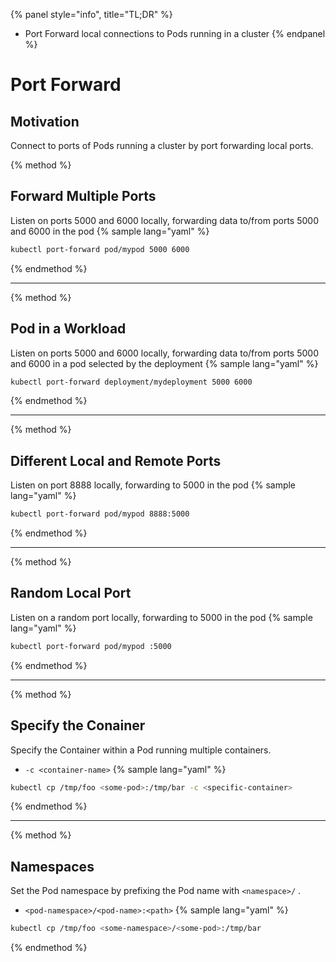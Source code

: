 {% panel style="info", title="TL;DR" %}
- Port Forward local connections to Pods running in a cluster 
{% endpanel %}

# Port Forward

## Motivation

Connect to ports of Pods running a cluster by port forwarding local ports.

{% method %}
## Forward Multiple Ports

Listen on ports 5000 and 6000 locally, forwarding data to/from ports 5000 and 6000 in the pod
{% sample lang="yaml" %}

```bash
kubectl port-forward pod/mypod 5000 6000
```

{% endmethod %}

---

{% method %}
## Pod in a Workload

Listen on ports 5000 and 6000 locally, forwarding data to/from ports 5000 and 6000 in a pod selected by the
deployment
{% sample lang="yaml" %}

```bash
kubectl port-forward deployment/mydeployment 5000 6000
```

{% endmethod %}

---

{% method %}
## Different Local and Remote Ports

Listen on port 8888 locally, forwarding to 5000 in the pod
{% sample lang="yaml" %}

```bash
kubectl port-forward pod/mypod 8888:5000
```

{% endmethod %}

---

{% method %}
## Random Local Port

Listen on a random port locally, forwarding to 5000 in the pod
{% sample lang="yaml" %}

```bash
kubectl port-forward pod/mypod :5000
```

{% endmethod %}

---

{% method %}
## Specify the Conainer

Specify the Container within a Pod running multiple containers.

- `-c <container-name>`
{% sample lang="yaml" %}

```bash
kubectl cp /tmp/foo <some-pod>:/tmp/bar -c <specific-container>
```

{% endmethod %}
  
---

{% method %}
## Namespaces

Set the Pod namespace by prefixing the Pod name with `<namespace>/` .

- `<pod-namespace>/<pod-name>:<path>`
{% sample lang="yaml" %}

```bash
kubectl cp /tmp/foo <some-namespace>/<some-pod>:/tmp/bar
```

{% endmethod %}
